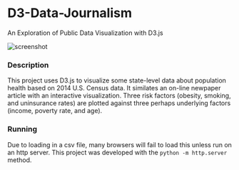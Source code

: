 # D3-Data-Journalism
An Exploration of Public Data Visualization with D3.js

![screenshot](https://github.com/nchullip/Data-Journalism-and-D3/images/screenshot.png)

### Description
This project uses D3.js to visualize some state-level data about population health based on 2014 U.S. Census data.  It similates an on-line newpaper article with an interactive visualization.  Three risk factors (obesity, smoking, and uninsurance rates) are plotted against three perhaps underlying factors (income, poverty rate, and age).


### Running
Due to loading in a csv file, many browsers will fail to load this unless run on an http server.  This project was developed with the `python -m http.server` method.
